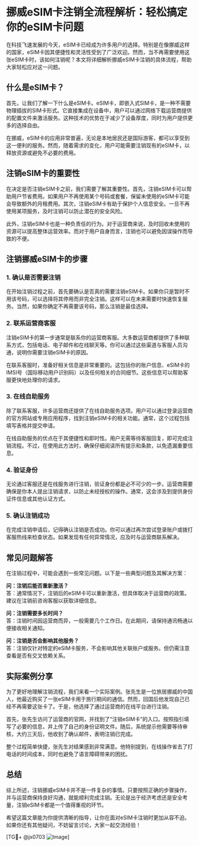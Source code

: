 # 挪威eSIM卡注销全流程解析：轻松搞定你的eSIM卡问题

在科技飞速发展的今天，eSIM卡已经成为许多用户的选择。特别是在像挪威这样的国家，eSIM卡因其便捷性和灵活性受到了广泛欢迎。然而，当不再需要使用这张eSIM卡时，该如何注销呢？本文将详细解析挪威eSIM卡注销的具体流程，帮助大家轻松应对这一问题。

## 什么是eSIM卡？

首先，让我们了解一下什么是eSIM卡。eSIM卡，即嵌入式SIM卡，是一种不需要物理插拔的SIM卡形式。它直接集成在设备中，用户可以通过网络下载运营商提供的配置文件来激活服务。这种技术的优势在于减少了设备厚度，同时为用户提供更多的选择自由。

在挪威，eSIM卡的应用非常普遍，无论是本地居民还是国际游客，都可以享受到这一便利的服务。然而，随着需求的变化，用户可能需要注销现有的eSIM卡，以释放资源或避免不必要的费用。

## 注销eSIM卡的重要性

在决定是否注销eSIM卡之前，我们需要了解其重要性。首先，注销eSIM卡可以帮助用户节省费用。如果用户不再使用某个号码或套餐，保留未使用的eSIM卡可能会导致额外的月租费用。其次，注销eSIM卡有助于保护个人信息安全。一旦不再使用某项服务，及时注销可以防止潜在的安全风险。

此外，注销eSIM卡也是一种负责任的行为。对于运营商来说，及时回收未使用的资源可以提高整体运营效率。而对于用户自身而言，注销也可以避免因误操作而导致的不便。

## 注销挪威eSIM卡的步骤

### 1. 确认是否需要注销

在开始注销过程之前，首先要确认是否真的需要注销eSIM卡。如果你只是暂时不用该号码，可以选择将其停用而非完全注销。这样可以在未来需要时快速恢复服务。当然，如果你确定不再需要该号码，那么注销是最佳选择。

### 2. 联系运营商客服

注销eSIM卡的第一步通常是联系你的运营商客服。大多数运营商都提供了多种联系方式，包括电话、电子邮件和在线聊天等。你可以通过这些渠道与客服人员沟通，说明你需要注销eSIM卡的原因。

在联系客服时，准备好相关信息是非常重要的。这包括你的账户信息、eSIM卡的IMSI号（国际移动用户识别码）以及任何相关的合同细节。这些信息可以帮助客服更快地处理你的请求。

### 3. 在线自助服务

除了联系客服，许多运营商还提供了在线自助服务选项。用户可以通过登录运营商的官方网站或专用应用程序，找到注销eSIM卡的相关功能。通常，这个过程包括填写表格并提交申请。

在线自助服务的优点在于其便捷性和即时性。用户无需等待客服回复，即可完成注销流程。不过，在使用此方法时，确保仔细阅读所有提示和条款，以免遗漏重要信息。

### 4. 验证身份

无论通过客服还是在线服务进行注销，验证身份都是必不可少的一步。运营商需要确保是你本人提出注销请求，以防止未经授权的操作。通常，这会涉及到提供身份证件信息或其他认证方式。

### 5. 确认注销成功

在完成注销申请后，记得确认注销是否成功。你可以通过再次尝试登录账户或拨打客服热线来检查状态。如果发现有任何异常情况，应及时与运营商联系解决。

## 常见问题解答

在注销过程中，可能会遇到一些常见问题。以下是一些典型问题及其解决方案：

**问：注销后能否重新激活？**  
答：通常情况下，注销后的eSIM卡可以重新激活，但具体取决于运营商的政策。建议在注销前咨询客服以获取详细信息。

**问：注销需要多长时间？**  
答：注销时间因运营商而异，一般需要几个工作日。在此期间，请保持通讯畅通以便接收相关通知。

**问：注销是否会影响其他服务？**  
答：注销仅针对特定的eSIM卡服务，不会影响其他关联账户或服务。但仍需注意查看是否有交叉依赖关系。

## 实际案例分享

为了更好地理解注销流程，我们来看一个实际案例。张先生是一位旅居挪威的中国人，他最近购买了一张eSIM卡用于旅行期间的通信。然而，回国后他发现自己已经不再需要这张卡了。于是，他选择了通过运营商的在线平台进行注销。

首先，张先生访问了运营商的官网，并找到了“注销eSIM卡”的入口。按照指引填写了必要的信息，并上传了自己的身份证明文件。随后，系统提示他需要等待审核，大约三天后，他收到了确认邮件，表明注销已完成。

整个过程简单快捷，张先生对结果感到非常满意。他特别提到，在线操作省去了打电话的时间成本，同时也避免了语言障碍带来的困扰。

## 总结

综上所述，注销挪威eSIM卡并不是一件复杂的事情。只要按照正确的步骤操作，并与运营商保持良好沟通，就能顺利完成注销。无论是出于经济考虑还是安全考量，注销eSIM卡都是一个值得重视的环节。

希望这篇文章能为你提供清晰的指导，让你在面对eSIM卡注销时更加从容不迫。如果你还有其他疑问，不妨留言讨论，大家一起交流经验！

[TG💪+ @jx0703 ![Image](https://github.com/user-attachments/assets/dbca1d08-cadb-493c-b0ec-ad6f7a83f270)]